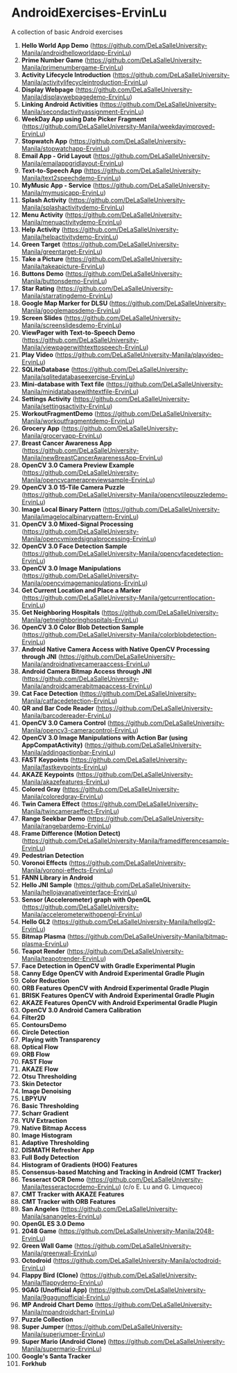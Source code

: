 # AndroidExercises-ErvinLu

A collection of basic Android exercises

1. **Hello World App Demo** (https://github.com/DeLaSalleUniversity-Manila/androidhelloworldapp-ErvinLu)
2. **Prime Number Game** (https://github.com/DeLaSalleUniversity-Manila/primenumbergame-ErvinLu)
3. **Activity Lifecycle Introduction**  (https://github.com/DeLaSalleUniversity-Manila/activitylifecycleintroduction-ErvinLu)
4. **Display Webpage** (https://github.com/DeLaSalleUniversity-Manila/displaywebpagedemo-ErvinLu)
5. **Linking Android Activities** (https://github.com/DeLaSalleUniversity-Manila/secondactivityassignment-ErvinLu)
6. **WeekDay App using Date Picker Fragment** (https://github.com/DeLaSalleUniversity-Manila/weekdayimproved-ErvinLu)
7. **Stopwatch App** (https://github.com/DeLaSalleUniversity-Manila/stopwatchapp-ErvinLu)
8. **Email App - Grid Layout**  (https://github.com/DeLaSalleUniversity-Manila/emailappgridlayout-ErvinLu)
9. **Text-to-Speech App** (https://github.com/DeLaSalleUniversity-Manila/text2speechdemo-ErvinLu)
10. **MyMusic App - Service**  (https://github.com/DeLaSalleUniversity-Manila/mymusicapp-ErvinLu)
11. **Splash Activity** (https://github.com/DeLaSalleUniversity-Manila/splashactivitydemo-ErvinLu)
12. **Menu Activity** (https://github.com/DeLaSalleUniversity-Manila/menuactivitydemo-ErvinLu)
13. **Help Activity** (https://github.com/DeLaSalleUniversity-Manila/helpactivitydemo-ErvinLu)
14. **Green Target** (https://github.com/DeLaSalleUniversity-Manila/greentarget-ErvinLu)
15. **Take a Picture** (https://github.com/DeLaSalleUniversity-Manila/takeapicture-ErvinLu)
16. **Buttons Demo** (https://github.com/DeLaSalleUniversity-Manila/buttonsdemo-ErvinLu)
17. **Star Rating** (https://github.com/DeLaSalleUniversity-Manila/starratingdemo-ErvinLu)
18. **Google Map Marker for DLSU** (https://github.com/DeLaSalleUniversity-Manila/googlemapsdemo-ErvinLu)
19. **Screen Slides** (https://github.com/DeLaSalleUniversity-Manila/screenslidesdemo-ErvinLu)
20. **ViewPager with Text-to-Speech Demo** (https://github.com/DeLaSalleUniversity-Manila/viewpagerwithtexttospeech-ErvinLu)
21. **Play Video** (https://github.com/DeLaSalleUniversity-Manila/playvideo-ErvinLu)
22. **SQLiteDatabase** (https://github.com/DeLaSalleUniversity-Manila/sqlitedatabaseexercise-ErvinLu)
23. **Mini-database with Text file** (https://github.com/DeLaSalleUniversity-Manila/minidatabasewithtextfile-ErvinLu)
24. **Settings Activity** (https://github.com/DeLaSalleUniversity-Manila/settingsactivity-ErvinLu)
25. **WorkoutFragmentDemo** (https://github.com/DeLaSalleUniversity-Manila/workoutfragmentdemo-ErvinLu)
26. **Grocery App** (https://github.com/DeLaSalleUniversity-Manila/groceryapp-ErvinLu)
27. **Breast Cancer Awareness App** (https://github.com/DeLaSalleUniversity-Manila/newBreastCancerAwarenessApp-ErvinLu)
28. **OpenCV 3.0 Camera Preview Example** (https://github.com/DeLaSalleUniversity-Manila/opencvcamerapreviewsample-ErvinLu)
29. **OpenCV 3.0 15-Tile Camera Puzzle** (https://github.com/DeLaSalleUniversity-Manila/opencvtilepuzzledemo-ErvinLu)
30. **Image Local Binary Pattern** (https://github.com/DeLaSalleUniversity-Manila/imagelocalbinarypattern-ErvinLu)
31. **OpenCV 3.0 Mixed-Signal Processing** (https://github.com/DeLaSalleUniversity-Manila/opencvmixedsignalprocessing-ErvinLu)  
32. **OpenCV 3.0 Face Detection Sample** (https://github.com/DeLaSalleUniversity-Manila/opencvfacedetection-ErvinLu)
33. **OpenCV 3.0 Image Manipulations** (https://github.com/DeLaSalleUniversity-Manila/opencvimagemanipulations-ErvinLu)
34. **Get Current Location and Place a Marker** (https://github.com/DeLaSalleUniversity-Manila/getcurrentlocation-ErvinLu)
35. **Get Neighboring Hospitals** (https://github.com/DeLaSalleUniversity-Manila/getneighboringhospitals-ErvinLu)
36. **OpenCV 3.0 Color Blob Detection Sample** (https://github.com/DeLaSalleUniversity-Manila/colorblobdetection-ErvinLu)
37. **Android Native Camera Access with Native OpenCV Processing through JNI** (https://github.com/DeLaSalleUniversity-Manila/androidnativecameraaccess-ErvinLu)
38. **Android Camera Bitmap Access through JNI** (https://github.com/DeLaSalleUniversity-Manila/androidcamerabitmapaccess-ErvinLu)
39. **Cat Face Detection** (https://github.com/DeLaSalleUniversity-Manila/catfacedetection-ErvinLu)
40. **QR and Bar Code Reader** (https://github.com/DeLaSalleUniversity-Manila/barcodereader-ErvinLu)
41. **OpenCV 3.0 Camera Control** (https://github.com/DeLaSalleUniversity-Manila/opencv3-cameracontrol-ErvinLu)
42. **OpenCV 3.0 Image Manipulations with Action Bar (using AppCompatActivity)** (https://github.com/DeLaSalleUniversity-Manila/addingactionbar-ErvinLu)
43. **FAST Keypoints** (https://github.com/DeLaSalleUniversity-Manila/fastkeypoints-ErvinLu)
44. **AKAZE Keypoints** (https://github.com/DeLaSalleUniversity-Manila/akazefeatures-ErvinLu)
45. **Colored Gray** (https://github.com/DeLaSalleUniversity-Manila/coloredgray-ErvinLu)
46. **Twin Camera Effect** (https://github.com/DeLaSalleUniversity-Manila/twincameraeffect-ErvinLu)
47. **Range Seekbar Demo** (https://github.com/DeLaSalleUniversity-Manila/rangebardemo-ErvinLu)
48. **Frame Difference (Motion Detect)** (https://github.com/DeLaSalleUniversity-Manila/framedifferencesample-ErvinLu)
49. **Pedestrian Detection** 
50. **Voronoi Effects** (https://github.com/DeLaSalleUniversity-Manila/voronoi-effects-ErvinLu)
51. **FANN Library in Android** 
52. **Hello JNI Sample** (https://github.com/DeLaSalleUniversity-Manila/hellojavanativeinterface-ErvinLu)
53. **Sensor (Accelerometer) graph with OpenGL** (https://github.com/DeLaSalleUniversity-Manila/accelerometerwithopengl-ErvinLu)
54. **Hello GL2** (https://github.com/DeLaSalleUniversity-Manila/hellogl2-ErvinLu)
55. **Bitmap Plasma** (https://github.com/DeLaSalleUniversity-Manila/bitmap-plasma-ErvinLu)
56. **Teapot Render** (https://github.com/DeLaSalleUniversity-Manila/teapotrender-ErvinLu)
57. **Face Detection in OpenCV with Gradle Experimental Plugin** 
58. **Canny Edge OpenCV with Android Experimental Gradle Plugin** 
59. **Color Reduction** 
60. **ORB Features OpenCV with Android Experimental Gradle Plugin** 
61. **BRISK Features OpenCV with Android Experimental Gradle Plugin** 
62. **AKAZE Features OpenCV with Android Experimental Gradle Plugin** 
63. **OpenCV 3.0 Android Camera Calibration** 
64. **Filter2D** 
65. **ContoursDemo** 
66. **Circle Detection** 
67. **Playing with Transparency** 
68. **Optical Flow** 
69. **ORB Flow** 
70. **FAST Flow** 
71. **AKAZE Flow** 
72. **Otsu Thresholding** 
73. **Skin Detector** 
74. **Image Denoising** 
75. **LBPYUV** 
76. **Basic Thresholding** 
77. **Scharr Gradient** 
78. **YUV Extraction**
79. **Native Bitmap Access** 
80. **Image Histogram** 
81. **Adaptive Thresholding** 
82. **DISMATH Refresher App** 
83. **Full Body Detection** 
84. **Histogram of Gradients (HOG) Features** 
85. **Consensus-based Matching and Tracking in Android (CMT Tracker)** 
86. **Tesseract OCR Demo** (https://github.com/DeLaSalleUniversity-Manila/tesseractocrdemo-ErvinLu) (c/o E. Lu and G. Limqueco)
87. **CMT Tracker with AKAZE Features** 
88. **CMT Tracker with ORB Features** 
89. **San Angeles** (https://github.com/DeLaSalleUniversity-Manila/sanangeles-ErvinLu)
90. **OpenGL ES 3.0 Demo** 
91. **2048 Game** (https://github.com/DeLaSalleUniversity-Manila/2048-ErvinLu)
92. **Green Wall Game** (https://github.com/DeLaSalleUniversity-Manila/greenwall-ErvinLu)
93. **Octodroid** (https://github.com/DeLaSalleUniversity-Manila/octodroid-ErvinLu)
94. **Flappy Bird (Clone)** (https://github.com/DeLaSalleUniversity-Manila/flappydemo-ErvinLu)
95. **9GAG (Unofficial App)** (https://github.com/DeLaSalleUniversity-Manila/9gagunofficial-ErvinLu)
96. **MP Android Chart Demo** (https://github.com/DeLaSalleUniversity-Manila/mpandroidchart-ErvinLu)
97. **Puzzle Collection** 
98. **Super Jumper** (https://github.com/DeLaSalleUniversity-Manila/superjumper-ErvinLu)
99. **Super Mario (Android Clone)** (https://github.com/DeLaSalleUniversity-Manila/supermario-ErvinLu)
100. **Google's Santa Tracker** 
101. **Forkhub** 
